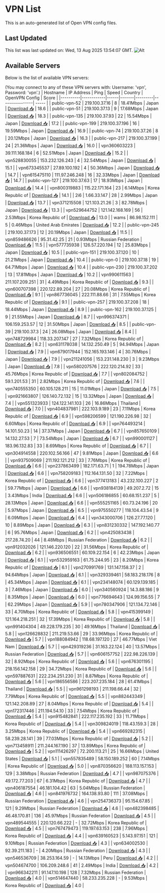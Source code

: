 # VPN List

This is an auto-generated list of Open VPN config files.

## Last Updated

This list was last updated on: Wed, 13 Aug 2025 13:54:07 GMT.
![Alt](https://repobeats.axiom.co/api/embed/186b98318ef1479477931607c1ad7d823f12451f.svg "Repobeats analytics image")

## Available Servers

Below is the list of available VPN servers:

(You may connect to any of these VPN servers with: Username: 'vpn', Password: 'vpn'.)
| Hostname | IP Address | Ping | Speed | Country | OpenVPN Config | Score |
|----------|------------|------|-------|---------|----------------| ----- |
| public-vpn-52 | 219.100.37.16 | 8 | 18.41Mbps | Japan | [Download 📥](./configs/server_0_JP.ovpn) | 18.6 |
| public-vpn-51 | 219.100.37.13 | 9 | 17.68Mbps | Japan | [Download 📥](./configs/server_1_JP.ovpn) | 18.3 |
| public-vpn-135 | 219.100.37.93 | 22 | 15.54Mbps | Japan | [Download 📥](./configs/server_2_JP.ovpn) | 17.2 |
| public-vpn-199 | 219.100.37.196 | 16 | 19.59Mbps | Japan | [Download 📥](./configs/server_3_JP.ovpn) | 16.9 |
| public-vpn-74 | 219.100.37.26 | 8 | 20.12Mbps | Japan | [Download 📥](./configs/server_4_JP.ovpn) | 16.3 |
| public-vpn-217 | 219.100.37.199 | 24 | 21.36Mbps | Japan | [Download 📥](./configs/server_5_JP.ovpn) | 16.0 |
| vpn360603223 | 39.111.168.184 | 6 | 52.51Mbps | Japan | [Download 📥](./configs/server_6_JP.ovpn) | 15.2 |
| vpn528830055 | 153.232.126.243 | 4 | 32.54Mbps | Japan | [Download 📥](./configs/server_7_JP.ovpn) | 15.1 |
| vpn673345537 | 27.89.100.192 | 4 | 50.36Mbps | Japan | [Download 📥](./configs/server_8_JP.ovpn) | 14.7 |
| vpn615475110 | 111.97.246.248 | 16 | 32.33Mbps | Japan | [Download 📥](./configs/server_9_JP.ovpn) | 14.7 |
| public-vpn-127 | 219.100.37.63 | 17 | 18.93Mbps | Japan | [Download 📥](./configs/server_10_JP.ovpn) | 14.4 |
| vpn800319883 | 115.22.171.164 | 23 | 6.14Mbps | Korea Republic of | [Download 📥](./configs/server_11_KR.ovpn) | 14.1 |
| 2i6 | 1.66.33.147 | 28 | 2.99Mbps | Japan | [Download 📥](./configs/server_12_JP.ovpn) | 13.7 |
| vpn371215508 | 121.103.21.26 | 3 | 82.78Mbps | Japan | [Download 📥](./configs/server_13_JP.ovpn) | 13.3 |
| vpn529644752 | 121.142.168.169 | 56 | 2.53Mbps | Korea Republic of | [Download 📥](./configs/server_14_KR.ovpn) | 13.0 |
| wams | 86.98.152.111 | 5 | 0.46Mbps | United Arab Emirates | [Download 📥](./configs/server_15_AE.ovpn) | 12.2 |
| public-vpn-245 | 219.100.37.173 | 12 | 20.19Mbps | Japan | [Download 📥](./configs/server_16_JP.ovpn) | 11.5 |
| vpn859486626 | 95.31.42.25 | 21 | 0.93Mbps | Russian Federation | [Download 📥](./configs/server_17_RU.ovpn) | 11.5 |
| vpn577735938 | 126.57.220.194 | 12 | 25.83Mbps | Japan | [Download 📥](./configs/server_18_JP.ovpn) | 10.5 |
| public-vpn-151 | 219.100.37.120 | 10 | 21.21Mbps | Japan | [Download 📥](./configs/server_19_JP.ovpn) | 10.4 |
| public-vpn-0 | 219.100.37.18 | 19 | 64.71Mbps | Japan | [Download 📥](./configs/server_20_JP.ovpn) | 10.4 |
| public-vpn-230 | 219.100.37.202 | 13 | 17.81Mbps | Japan | [Download 📥](./configs/server_21_JP.ovpn) | 10.2 |
| vpn990611563 | 211.107.209.251 | 31 | 4.49Mbps | Korea Republic of | [Download 📥](./configs/server_22_KR.ovpn) | 9.3 |
| vpn600707398 | 220.122.89.204 | 27 | 20.08Mbps | Korea Republic of | [Download 📥](./configs/server_23_KR.ovpn) | 9.1 |
| vpn867736045 | 222.111.88.66 | 31 | 7.55Mbps | Korea Republic of | [Download 📥](./configs/server_24_KR.ovpn) | 9.1 |
| public-vpn-257 | 219.100.37.208 | 18 | 18.44Mbps | Japan | [Download 📥](./configs/server_25_JP.ovpn) | 8.9 |
| public-vpn-162 | 219.100.37.125 | 9 | 21.55Mbps | Japan | [Download 📥](./configs/server_26_JP.ovpn) | 8.7 |
| vpn996374371 | 106.159.253.57 | 12 | 31.50Mbps | Japan | [Download 📥](./configs/server_27_JP.ovpn) | 8.5 |
| public-vpn-39 | 219.100.37.3 | 24 | 26.08Mbps | Japan | [Download 📥](./configs/server_28_JP.ovpn) | 8.4 |
| vpn748729984 | 118.33.207.147 | 27 | 7.32Mbps | Korea Republic of | [Download 📥](./configs/server_29_KR.ovpn) | 8.2 |
| vpn631178038 | 14.132.250.49 | 5 | 94.94Mbps | Japan | [Download 📥](./configs/server_30_JP.ovpn) | 7.9 |
| vpn679017944 | 152.165.193.146 | 4 | 30.76Mbps | Japan | [Download 📥](./configs/server_31_JP.ovpn) | 7.9 |
| vpn211241056 | 153.231.148.230 | 3 | 9.23Mbps | Japan | [Download 📥](./configs/server_32_JP.ovpn) | 7.8 |
| vpn580207576 | 222.120.214.92 | 33 | 45.76Mbps | Korea Republic of | [Download 📥](./configs/server_33_KR.ovpn) | 7.7 |
| vpn802084752 | 59.1.201.53 | 31 | 2.82Mbps | Korea Republic of | [Download 📥](./configs/server_34_KR.ovpn) | 7.6 |
| vpn740555350 | 60.105.128.211 | 15 | 11.01Mbps | Japan | [Download 📥](./configs/server_35_JP.ovpn) | 7.5 |
| vpn921663807 | 126.140.72.132 | 15 | 13.32Mbps | Japan | [Download 📥](./configs/server_36_JP.ovpn) | 7.4 |
| vpn551323933 | 124.122.141.103 | 26 | 16.86Mbps | Thailand | [Download 📥](./configs/server_37_TH.ovpn) | 7.0 |
| vpn404837981 | 222.103.9.189 | 23 | 7.11Mbps | Korea Republic of | [Download 📥](./configs/server_38_KR.ovpn) | 6.9 |
| vpn598206599 | 121.190.226.98 | 32 | 6.60Mbps | Korea Republic of | [Download 📥](./configs/server_39_KR.ovpn) | 6.9 |
| vpn764493214 | 14.101.50.23 | 14 | 37.37Mbps | Japan | [Download 📥](./configs/server_40_JP.ovpn) | 6.7 |
| vpn857650109 | 14.132.27.53 | 7 | 73.54Mbps | Japan | [Download 📥](./configs/server_41_JP.ovpn) | 6.7 |
| vpn990001127 | 183.96.132.83 | 33 | 8.69Mbps | Korea Republic of | [Download 📥](./configs/server_42_KR.ovpn) | 6.7 |
| vpn304914558 | 220.102.56.166 | 47 | 9.81Mbps | Japan | [Download 📥](./configs/server_43_JP.ovpn) | 6.6 |
| vpn937509069 | 211.192.121.212 | 33 | 7.76Mbps | Korea Republic of | [Download 📥](./configs/server_44_KR.ovpn) | 6.6 |
| vpn237863499 | 182.171.63.71 | 1 | 194.78Mbps | Japan | [Download 📥](./configs/server_45_JP.ovpn) | 6.6 |
| vpn758209183 | 112.164.131.50 | 32 | 7.22Mbps | Korea Republic of | [Download 📥](./configs/server_46_KR.ovpn) | 6.6 |
| vpn377413183 | 43.232.100.227 | 2 | 59.77Mbps | Japan | [Download 📥](./configs/server_47_JP.ovpn) | 6.6 |
| vpn938184139 | 49.207.2.72 | 15 | 3.43Mbps | India | [Download 📥](./configs/server_48_IN.ovpn) | 6.6 |
| vpn506186855 | 60.68.151.237 | 5 | 28.13Mbps | Japan | [Download 📥](./configs/server_49_JP.ovpn) | 6.6 |
| vpn555251165 | 60.73.24.196 | 20 | 5.97Mbps | Japan | [Download 📥](./configs/server_50_JP.ovpn) | 6.5 |
| vpn975550277 | 118.104.43.54 | 9 | 6.09Mbps | Japan | [Download 📥](./configs/server_51_JP.ovpn) | 6.4 |
| vpn343000706 | 126.27.77.120 | 10 | 8.89Mbps | Japan | [Download 📥](./configs/server_52_JP.ovpn) | 6.3 |
| vpn831230332 | 147.192.140.77 | 6 | 95.76Mbps | Japan | [Download 📥](./configs/server_53_JP.ovpn) | 6.2 |
| vpn425083438 | 217.28.74.20 | 44 | 8.48Mbps | Russian Federation | [Download 📥](./configs/server_54_RU.ovpn) | 6.2 |
| vpn912032026 | 121.146.220.120 | 22 | 31.56Mbps | Korea Republic of | [Download 📥](./configs/server_55_KR.ovpn) | 6.2 |
| vpn936506551 | 60.109.22.154 | 6 | 42.23Mbps | Japan | [Download 📥](./configs/server_56_JP.ovpn) | 6.1 |
| vpn532959163 | 61.75.244.95 | 23 | 8.20Mbps | Korea Republic of | [Download 📥](./configs/server_57_KR.ovpn) | 6.1 |
| vpn270991769 | 131.147.158.37 | 2 | 94.64Mbps | Japan | [Download 📥](./configs/server_58_JP.ovpn) | 6.1 |
| vpn329339461 | 58.183.218.176 | 8 | 45.34Mbps | Japan | [Download 📥](./configs/server_59_JP.ovpn) | 6.1 |
| vpn234148074 | 60.129.139.185 | 3 | 7.46Mbps | Japan | [Download 📥](./configs/server_60_JP.ovpn) | 6.0 |
| vpn340560924 | 14.3.88.186 | 9 | 8.35Mbps | Japan | [Download 📥](./configs/server_61_JP.ovpn) | 6.0 |
| vpn776694643 | 124.99.156.55 | 7 | 62.29Mbps | Japan | [Download 📥](./configs/server_62_JP.ovpn) | 5.9 |
| vpn780347906 | 121.134.72.146 | 33 | 4.70Mbps | Korea Republic of | [Download 📥](./configs/server_63_KR.ovpn) | 5.8 |
| vpn415399149 | 121.164.218.251 | 32 | 17.39Mbps | Korea Republic of | [Download 📥](./configs/server_64_KR.ovpn) | 5.8 |
| vpn991404304 | 49.228.179.235 | 30 | 49.16Mbps | Thailand | [Download 📥](./configs/server_65_TH.ovpn) | 5.8 |
| vpn126628832 | 211.219.53.66 | 29 | 33.96Mbps | Korea Republic of | [Download 📥](./configs/server_66_KR.ovpn) | 5.7 |
| vpn188084942 | 118.68.197.120 | 27 | 46.77Mbps | Viet Nam | [Download 📥](./configs/server_67_VN.ovpn) | 5.7 |
| vpn429319236 | 31.163.22.124 | 40 | 13.57Mbps | Russian Federation | [Download 📥](./configs/server_68_RU.ovpn) | 5.7 |
| vpn606157752 | 222.98.226.139 | 32 | 8.92Mbps | Korea Republic of | [Download 📥](./configs/server_69_KR.ovpn) | 5.6 |
| vpn676301195 | 218.156.142.158 | 29 | 34.72Mbps | Korea Republic of | [Download 📥](./configs/server_70_KR.ovpn) | 5.6 |
| vpn597887631 | 222.234.251.230 | 31 | 8.87Mbps | Korea Republic of | [Download 📥](./configs/server_71_KR.ovpn) | 5.6 |
| vpn186556586 | 223.207.235.184 | 28 | 61.41Mbps | Thailand | [Download 📥](./configs/server_72_TH.ovpn) | 5.5 |
| vpn961298193 | 211.198.66.44 | 32 | 7.79Mbps | Korea Republic of | [Download 📥](./configs/server_73_KR.ovpn) | 5.5 |
| vpn882443349 | 121.142.208.89 | 27 | 8.04Mbps | Korea Republic of | [Download 📥](./configs/server_74_KR.ovpn) | 5.4 |
| vpn172317446 | 211.194.54.10 | 33 | 7.54Mbps | Korea Republic of | [Download 📥](./configs/server_75_KR.ovpn) | 5.4 |
| vpn915482841 | 222.117.235.192 | 33 | 11.71Mbps | Korea Republic of | [Download 📥](./configs/server_76_KR.ovpn) | 5.4 |
| vpn309824019 | 118.43.159.3 | 28 | 3.25Mbps | Korea Republic of | [Download 📥](./configs/server_77_KR.ovpn) | 5.4 |
| vpn669282315 | 58.239.28.141 | 39 | 77.03Mbps | Korea Republic of | [Download 📥](./configs/server_78_KR.ovpn) | 5.2 |
| vpn713458911 | 211.244.167.190 | 37 | 13.89Mbps | Korea Republic of | [Download 📥](./configs/server_79_KR.ovpn) | 5.2 |
| vpn111426297 | 72.200.113.21 | 25 | 16.66Mbps | United States | [Download 📥](./configs/server_80_US.ovpn) | 5.1 |
| vpn557835489 | 58.150.189.252 | 60 | 7.14Mbps | Korea Republic of | [Download 📥](./configs/server_81_KR.ovpn) | 5.0 |
| vpn870356620 | 188.113.157.153 | 129 | 3.38Mbps | Russian Federation | [Download 📥](./configs/server_82_RU.ovpn) | 4.7 |
| vpn987075376 | 49.172.77.203 | 67 | 6.31Mbps | Korea Republic of | [Download 📥](./configs/server_83_KR.ovpn) | 4.7 |
| vpn406187554 | 46.181.104.42 | 63 | 5.04Mbps | Russian Federation | [Download 📥](./configs/server_84_RU.ovpn) | 4.6 |
| vpn841976732 | 164.138.93.80 | 111 | 37.08Mbps | Russian Federation | [Download 📥](./configs/server_85_RU.ovpn) | 4.6 |
| vpn254736373 | 95.154.67.85 | 121 | 9.29Mbps | Russian Federation | [Download 📥](./configs/server_86_RU.ovpn) | 4.6 |
| vpn482398485 | 46.48.170.81 | 136 | 45.97Mbps | Russian Federation | [Download 📥](./configs/server_87_RU.ovpn) | 4.5 |
| vpn489544555 | 220.120.66.222 | - | 32.72Mbps | Korea Republic of | [Download 📥](./configs/server_88_KR.ovpn) | 4.5 |
| vpn767479473 | 119.197.63.153 | 238 | 7.96Mbps | Korea Republic of | [Download 📥](./configs/server_89_KR.ovpn) | 4.4 |
| vpn639160523 | 5.143.97.151 | 121 | 9.10Mbps | Russian Federation | [Download 📥](./configs/server_90_RU.ovpn) | 4.3 |
| vpn634002530 | 92.39.211.183 | - | 4.20Mbps | Russian Federation | [Download 📥](./configs/server_91_RU.ovpn) | 4.3 |
| vpn546536709 | 38.253.164.59 | - | 14.13Mbps | Peru | [Download 📥](./configs/server_92_PE.ovpn) | 4.2 |
| vpn504674700 | 106.209.248.6 | 41 | 2.49Mbps | India | [Download 📥](./configs/server_93_IN.ovpn) | 4.2 |
| vpn966342211 | 91.147.10.198 | 128 | 7.32Mbps | Russian Federation | [Download 📥](./configs/server_94_RU.ovpn) | 4.0 |
| vpn514647440 | 58.233.235.228 | - | 9.53Mbps | Korea Republic of | [Download 📥](./configs/server_95_KR.ovpn) | 4.0 |
